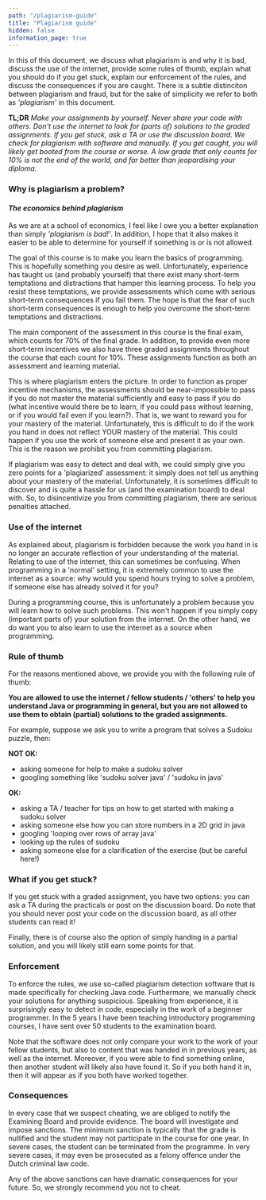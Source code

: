 ```yaml
---
path: "/plagiarism-guide"
title: "Plagiarism guide"
hidden: false
information_page: true
---
```


In this of this document, we discuss what plagiarism is and why it is bad, discuss the use of the internet, provide some rules of thumb, explain what you should do if you get stuck, explain our enforcement of the rules, and discuss the consequences if you are caught. There is a subtle distinciton between plagiarism and fraud, but for the sake of simplicity we refer to both as *'plagiarism'* in this document.

**TL;DR** *Make your assignments by yourself. Never share your code with others. Don't use the internet to look for (parts of) solutions to the graded assignments. If you get stuck, ask a TA or use the discussion board. We check for plagiarism with software and manually. If you get caught, you will likely get booted from the course or worse. A low grade that only counts for 10% is not the end of the world, and far better than jeopardising your diploma.*


### Why is plagiarism a problem? 
#### *The economics behind plagiarism*

As we are at a school of economics, I feel like I owe you a better explanation than simply *'plagiarism is bad!'*. In addition, I hope that it also makes it easier to be able to determine for yourself if something is or is not allowed.

The goal of this course is to make you learn the basics of programming. This is hopefully something you desire as well. Unfortunately, experience has taught us (and probably yourself) that there exist many short-term temptations and distractions that hamper this learning process. To help you resist these temptations, we provide assessments which come with serious short-term consequences if you fail them. The hope is that the fear of such short-term consequences is enough to help you overcome the short-term temptations and distractions.

The main component of the assessment in this course is the final exam, which counts for 70% of the final grade. In addition, to provide even more short-term incentives we also have three graded assignments throughout the course that each count for 10%. These assignments function as both an assessment and learning material.

This is where plagiarism enters the picture. In order to function as proper incentive mechanisms, the assessments should be near-impossible to pass if you do not master the material sufficiently and easy to pass if you do (what incentive would there be to learn, if you could pass without learning, or if you would fail even if you learn?). That is, we want to reward you for your mastery of the material. Unfortunately, this is difficult to do if the work you hand in does not reflect YOUR mastery of the material. This could happen if you use the work of someone else and present it as your own. This is the reason we prohibit you from committing plagiarism.

If plagiarism was easy to detect and deal with, we could simply give you zero points for a 'plagiarized' assessment: it simply does not tell us anything about your mastery of the material. Unfortunately, it is sometimes difficult to discover and is quite a hassle for us (and the examination board) to deal with. So, to disincentivize you from committing plagiarism, there are serious penalties attached.


### Use of the internet
As explained about, plagiarism is forbidden because the work you hand in is no longer an accurate reflection of your understanding of the material. Relating to use of the internet, this can sometimes be confusing. When programming in a 'normal' setting, it is extremely common to use the internet as a source: why would you spend hours trying to solve a problem, if someone else has already solved it for you? 

During a programming course, this is unfortunately a problem because you will learn how to solve such problems. This won't happen if you simply copy (important parts of) your solution from the internet. On the other hand, we do want you to also learn to use the internet as a source when programming.


### Rule of thumb

For the reasons mentioned above, we provide you with the following rule of thumb: 

**You are allowed to use the internet / fellow students / 'others' to help you understand Java or programming in general, but you are not allowed to use them to obtain (partial) solutions to the graded assignments.**

For example, suppose we ask you to write a program that solves a Sudoku puzzle, then:

**NOT OK:**
- asking someone for help to make a sudoku solver 
- googling something like 'sudoku solver java' / 'sudoku in java'

**OK:**
- asking a TA / teacher for tips on how to get started with making a sudoku solver
- asking someone else how you can store numbers in a 2D grid in java
- googling 'looping over rows of array java'
- looking up the rules of sudoku
- asking someone else for a clarification of the exercise (but be careful here!)


###  What if you get stuck?
If you get stuck with a graded assignment, you have two options: you can ask a TA during the practicals or post on the discussion board. Do note that you should never post your code on the discussion board, as all other students can read it!

Finally, there is of course also the option of simply handing in a partial solution, and you will likely still earn some points for that.


### Enforcement
To enforce the rules, we use so-called plagiarism detection software that is made specifically for checking Java code. Furthermore, we manually check your solutions for anything suspicious. Speaking from experience, it is surprisingly easy to detect in code, especially in the work of a beginner programmer. In the 5 years I have been teaching introductory programming courses, I have sent over 50 students to the examination board.

Note that the software does not only compare your work to the work of your fellow students, but also to content that was handed in in previous years, as well as the internet. Moreover, if you were able to find something online, then another student will likely also have found it. So if you both hand it in, then it will appear as if you both have worked together.


### Consequences
In every case that we suspect cheating, we are obliged to notify the Examining Board and provide evidence. The board will investigate and impose sanctions. The minimum sanction is typically that the grade is nullified and the student may not participate in the course for one year. In severe cases, the student can be terminated from the programme. In very severe cases, it may even be prosecuted as a felony offence under the Dutch criminal law code.

Any of the above sanctions can have dramatic consequences for your future. So, we strongly recommend you not to cheat.
